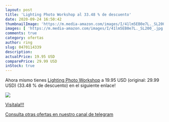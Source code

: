 ```yaml
---
layout: post
title: 'Lighting Photo Workshop al 33.48 % de descuento'
date: 2020-09-24 16:50:42
thumbnailImage: 'https://m.media-amazon.com/images/I/41lm5EB0e7L._SL200_.jpg'
images: [ 'https://m.media-amazon.com/images/I/41lm5EB0e7L._SL200_.jpg' ]
comments: true
category: ofertas
author: ring
slug: 0470114339
description:
actualPrice: 19.95 USD
comparePrice: 29.99 USD
inStock: true
---
```


Ahora mismo tienes [Lighting Photo Workshop](https://www.amazon.com/dp/0470114339/?tag=redken08-20) a 19.95 USD (original: 29.99 USD) (33.48 %  de descuento) en el siguiente enlace!

[![](https://m.media-amazon.com/images/I/41lm5EB0e7L._SL200_.jpg)](https://www.amazon.com/dp/0470114339/?tag=redken08-20)

[Visítala!!!](https://www.amazon.com/dp/0470114339/?tag=redken08-20)

[Consulta otras ofertas en nuestro canal de telegram](https://t.me/s/ofertas25)
